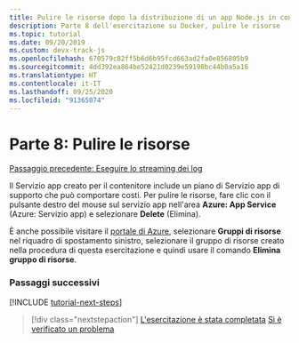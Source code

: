 ```yaml
---
title: Pulire le risorse dopo la distribuzione di un app Node.js in contenitore da Visual Studio Code
description: Parte 8 dell'esercitazione su Docker, pulire le risorse
ms.topic: tutorial
ms.date: 09/20/2019
ms.custom: devx-track-js
ms.openlocfilehash: 670579c82ff5b6d6b95fcd663ad2fa0e856805b9
ms.sourcegitcommit: 4dd392ea864be52421d0239e59198bc44b0a5a16
ms.translationtype: HT
ms.contentlocale: it-IT
ms.lasthandoff: 09/25/2020
ms.locfileid: "91365074"
---
```

# <a name="part-8-clean-up-resources"></a>Parte 8: Pulire le risorse

[Passaggio precedente: Eseguire lo streaming dei log](tutorial-vscode-docker-node-07.md)

Il Servizio app creato per il contenitore include un piano di Servizio app di supporto che può comportare costi. Per pulire le risorse, fare clic con il pulsante destro del mouse sul servizio app nell'area **Azure: App Service** (Azure: Servizio app) e selezionare **Delete** (Elimina).

È anche possibile visitare il [portale di Azure](https://portal.azure.com), selezionare **Gruppi di risorse** nel riquadro di spostamento sinistro, selezionare il gruppo di risorse creato nella procedura di questa esercitazione e quindi usare il comando **Elimina gruppo di risorse**.

### <a name="next-steps"></a>Passaggi successivi

[!INCLUDE [tutorial-next-steps](includes/tutorial-next-steps.md)]

> [!div class="nextstepaction"]
> [L'esercitazione è stata completata](node-howto-deploy-containers.md) [Si è verificato un problema](https://www.research.net/r/PWZWZ52?tutorial=node-deployment-docker-extension&step=clean-up-resources)
